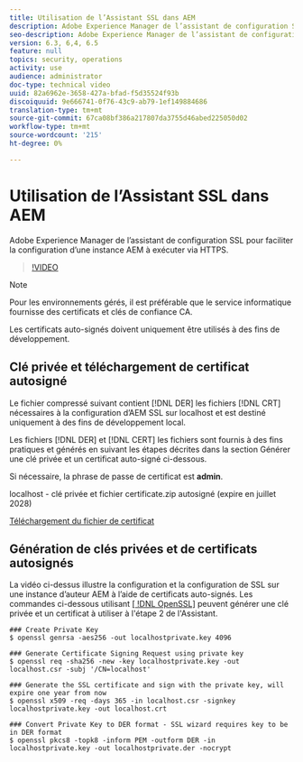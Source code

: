 ```yaml
---
title: Utilisation de l’Assistant SSL dans AEM
description: Adobe Experience Manager de l’assistant de configuration SSL pour faciliter la configuration d’une instance AEM à exécuter via HTTPS.
seo-description: Adobe Experience Manager de l’assistant de configuration SSL pour faciliter la configuration d’une instance AEM à exécuter via HTTPS.
version: 6.3, 6,4, 6.5
feature: null
topics: security, operations
activity: use
audience: administrator
doc-type: technical video
uuid: 82a6962e-3658-427a-bfad-f5d35524f93b
discoiquuid: 9e666741-0f76-43c9-ab79-1ef149884686
translation-type: tm+mt
source-git-commit: 67ca08bf386a217807da3755d46abed225050d02
workflow-type: tm+mt
source-wordcount: '215'
ht-degree: 0%

---
```



# Utilisation de l’Assistant SSL dans AEM

Adobe Experience Manager de l’assistant de configuration SSL pour faciliter la configuration d’une instance AEM à exécuter via HTTPS.

>[!VIDEO](https://video.tv.adobe.com/v/17993/?quality=12&learn=on)

>[!NOTE]
>
>Pour les environnements gérés, il est préférable que le service informatique fournisse des certificats et clés de confiance CA.
>
>Les certificats auto-signés doivent uniquement être utilisés à des fins de développement.

## Clé privée et téléchargement de certificat autosigné

Le fichier compressé suivant contient [!DNL DER] les fichiers [!DNL CRT] nécessaires à la configuration d’AEM SSL sur localhost et est destiné uniquement à des fins de développement local.

Les fichiers [!DNL DER] et [!DNL CERT] les fichiers sont fournis à des fins pratiques et générés en suivant les étapes décrites dans la section Générer une clé privée et un certificat auto-signé ci-dessous.

Si nécessaire, la phrase de passe de certificat est **admin**.

localhost - clé privée et fichier certificate.zip autosigné (expire en juillet 2028)

[Téléchargement du fichier de certificat](assets/use-the-ssl-wizard/certificate.zip)

## Génération de clés privées et de certificats autosignés

La vidéo ci-dessus illustre la configuration et la configuration de SSL sur une instance d’auteur AEM à l’aide de certificats auto-signés. Les commandes ci-dessous utilisant [[ !DNL OpenSSL]](https://www.openssl.org/) peuvent générer une clé privée et un certificat à utiliser à l&#39;étape 2 de l&#39;Assistant.

```shell
### Create Private Key
$ openssl genrsa -aes256 -out localhostprivate.key 4096

### Generate Certificate Signing Request using private key
$ openssl req -sha256 -new -key localhostprivate.key -out localhost.csr -subj '/CN=localhost'

### Generate the SSL certificate and sign with the private key, will expire one year from now
$ openssl x509 -req -days 365 -in localhost.csr -signkey localhostprivate.key -out localhost.crt

### Convert Private Key to DER format - SSL wizard requires key to be in DER format
$ openssl pkcs8 -topk8 -inform PEM -outform DER -in localhostprivate.key -out localhostprivate.der -nocrypt
```

